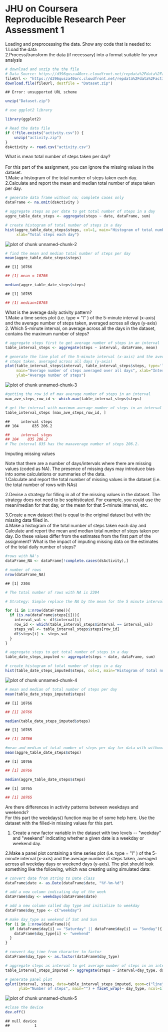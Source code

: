 JHU on Coursera<br>
Reproducible Research Peer Assessment 1
====================================================================================
Loading and preprocessing the data. Show any code that is needed to:<br>
1.Load the data <br>
2.Process/transform the data (if necessary) into a format suitable for your analysis


```r
# download and unzip the the file 
# Data Source: https://d396qusza40orc.cloudfront.net/repdata%2Fdata%2Factivity.zip
fileUrl <- "https://d396qusza40orc.cloudfront.net/repdata%2Fdata%2Factivity.zip"
download.file(fileUrl, destfile = "Dataset.zip")
```

```
## Error: unsupported URL scheme
```

```r
unzip("Dataset.zip")

# use ggplot2 library

library(ggplot2)

# Read the data file
if (!file.exists("activity.csv")) {
    unzip("activity.zip")
}
dsActivity <- read.csv("activity.csv")
```
What is mean total number of steps taken per day?<br>
<br>
For this part of the assignment, you can ignore the missing values in the dataset.<br>
1.Make a histogram of the total number of steps taken each day.<br>
2.Calculate and report the mean and median total number of steps taken per day.


```r
# generate data frame without na; complete cases only
dataFrame <- na.omit(dsActivity )

# aggregate steps as per date to get total number of steps in a day
aggre_table_date_steps <- aggregate(steps ~ date, dataFrame, sum)

# create histogram of total number of steps in a day
hist(aggre_table_date_steps$steps, col=1, main="Histogram of total number of steps per day", 
     xlab="Total steps each day")
```

![plot of chunk unnamed-chunk-2](figure/unnamed-chunk-2.png) 

```r
# find the mean and median total number of steps per day
mean(aggre_table_date_steps$steps)
```

```
## [1] 10766
```

```r
## [1] mean = 10766

median(aggre_table_date_steps$steps)
```

```
## [1] 10765
```

```r
## [1] median=10765
```

What is the average daily activity pattern?<br>
1.Make a time series plot (i.e.  type = "l" ) of the 5-minute interval (x-axis) and the average number of steps taken, averaged across all days (y-axis)<br>
2. Which 5-minute interval, on average across all the days in the dataset, contains the maximum number of steps?



```r
# aggregate steps first to get average number of steps in an interval
table_interval_steps <- aggregate(steps ~ interval, dataFrame, mean)

# generate the line plot of the 5-minute interval (x-axis) and the average number of 
# steps taken, averaged across all days (y-axis)
plot(table_interval_steps$interval, table_interval_steps$steps, type='l', col=1, 
     main="Average number of steps averaged over all days", xlab="Interval", 
     ylab="Average number of steps")
```

![plot of chunk unnamed-chunk-3](figure/unnamed-chunk-3.png) 

```r
#getting the row id of max average number of steps in an interval
max_ave_steps_row_id <- which.max(table_interval_steps$steps)

# get the interval with maximum average number of steps in an interval
table_interval_steps [max_ave_steps_row_id, ]
```

```
##     interval steps
## 104      835 206.2
```

```r
##     interval steps
## 104    835 206.2
# The interval 835 has the maxaverage number of steps 206.2.
```
Imputing missing values<br>

Note that there are a number of days/intervals where there are missing values (coded as NA). The presence of missing days may introduce bias into some calculations or summaries of the data.<br>
1.Calculate and report the total number of missing values in the dataset (i.e. the total number of rows with NAs)<br>

2.Devise a strategy for filling in all of the missing values in the dataset. The strategy does not need to be sophisticated. For example, you could use the mean/median for that day, or the mean for that 5-minute interval, etc.<br>

3.Create a new dataset that is equal to the original dataset but with the missing data filled in.
<br>
4.Make a histogram of the total number of steps taken each day and Calculate and report the mean and median total number of steps taken per day. Do these values differ from the estimates from the first part of the assignment? What is the impact of imputing missing data on the estimates of the total daily number of steps?


```r
#rows with NA's
dataFrame_NA <- dataFrame[!complete.cases(dsActivity),]

# number of rows
nrow(dataFrame_NA)
```

```
## [1] 2304
```

```r
# The total number of rows with NA is 2304 

# Strategy: Simple replace the NA by the mean for the 5 minute interval using table_interval_steps

for (i in 1:nrow(dataFrame)){
  if (is.na(dataFrame$steps[i])){
    interval_val <- df$interval[i]
    row_id <- which(table_interval_steps$interval == interval_val)
    steps_val <- table_interval_steps$steps[row_id]
    df$steps[i] <- steps_val
  }
}

# aggregate steps to get total number of steps in a day
table_date_steps_imputed <- aggregate(steps ~ date, dataFrame, sum)

# create histogram of total number of steps in a day
hist(table_date_steps_imputed$steps, col=1, main="Histogram of total number of steps per day", xlab="Total number of steps in a day")
```

![plot of chunk unnamed-chunk-4](figure/unnamed-chunk-4.png) 

```r
# mean and median of total number of steps per day
mean(table_date_steps_imputed$steps)
```

```
## [1] 10766
```

```r
## [1] 10766

median(table_date_steps_imputed$steps)
```

```
## [1] 10765
```

```r
## [1] 10766

#mean and median of total number of steps per day for data with without NA
mean(aggre_table_date_steps$steps)
```

```
## [1] 10766
```

```r
## [1] 10766

median(aggre_table_date_steps$steps)
```

```
## [1] 10765
```

```r
## [1] 10765
```

Are there differences in activity patterns between weekdays and weekends?<br>
For this part the  weekdays()  function may be of some help here. Use the dataset with the filled-in missing values for this part. <br>
1. Create a new factor variable in the dataset with two levels -- "weekday" and "weekend" indicating whether a given date is a weekday or weekend day.<br>

2.Make a panel plot containing a time series plot (i.e.  type = "l" ) of the 5-minute interval (x-axis) and the average number of steps taken, averaged across all weekday days or weekend days (y-axis). The plot should look something like the following, which was creating using simulated data:
<br>

```r
# convert date from string to Date class
dataFrame$date <- as.Date(dataFrame$date, "%Y-%m-%d")

# add a new column indicating day of the week 
dataFrame$day <- weekdays(dataFrame$date)

# add a new column called day type and initialize to weekday
dataFrame$day_type <- c("weekday")

# make day_type as weekend if Sat and Sun
for (i in 1:nrow(dataFrame)){
  if (dataFrame$day[i] == "Saturday" || dataFrame$day[i] == "Sunday"){
    dataFrame$day_type[i] <- "weekend"
  }
}

# convert day_time from character to factor
dataFrame$day_type <- as.factor(dataFrame$day_type)

# aggregate steps as interval to get average number of steps in an interval across all days
table_interval_steps_imputed <- aggregate(steps ~ interval+day_type, dataFrame, mean)

# generate panel plot
qplot(interval, steps, data=table_interval_steps_imputed, geom=c("line"), xlab="Interval", 
      ylab="Number of steps", main="") + facet_wrap(~ day_type, ncol=1)
```

![plot of chunk unnamed-chunk-5](figure/unnamed-chunk-5.png) 

```r
#close the device
dev.off()
```

```
## null device 
##           1
```
